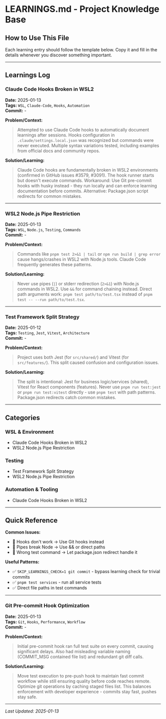# LEARNINGS.md - Project Knowledge Base

<!-- This file captures important learnings, bug fixes, and insights from development sessions -->

## How to Use This File

Each learning entry should follow the template below. Copy it and fill in the details whenever you discover something important.

---

<!-- TEMPLATE FOR NEW ENTRIES - COPY THIS SECTION -->
<!--
### [Title of Learning]
**Date:** YYYY-MM-DD  
**Tags:** `tag1`, `tag2`, `tag3`  
**Commit:** [optional commit hash]

**Problem/Context:**
> Brief description of the situation or challenge

**Solution/Learning:**
> The key insight or solution discovered

**Code Example (optional):**
```typescript
// Example code if relevant
```

---
-->

## Learnings Log

### Claude Code Hooks Broken in WSL2
**Date:** 2025-01-13  
**Tags:** `WSL`, `Claude-Code`, `Hooks`, `Automation`  
**Commit:** -

**Problem/Context:**
> Attempted to use Claude Code hooks to automatically document learnings after sessions. Hooks configuration in `.claude/settings.local.json` was recognized but commands were never executed. Multiple syntax variations tested, including examples from official docs and community repos.

**Solution/Learning:**
> Claude Code hooks are fundamentally broken in WSL2 environments (confirmed in GitHub issues #3579, #3091). The hook runner starts but doesn't execute commands. Workaround: Use Git pre-commit hooks with husky instead - they run locally and can enforce learning documentation before commits. Alternative: Package.json script redirects for common mistakes.

---

### WSL2 Node.js Pipe Restriction
**Date:** 2025-01-13  
**Tags:** `WSL`, `Node.js`, `Testing`, `Commands`  
**Commit:** -

**Problem/Context:**
> Commands like `pnpm test 2>&1 | tail` or `npm run build | grep error` cause hangs/crashes in WSL2 with Node.js tools. Claude Code frequently generates these patterns.

**Solution/Learning:**
> Never use pipes (`|`) or stderr redirection (`2>&1`) with Node.js commands in WSL2. Use `&&` for command chaining instead. Direct path arguments work: `pnpm test path/to/test.tsx` instead of `pnpm test -- --run path/to/test.tsx`.

---

### Test Framework Split Strategy
**Date:** 2025-01-12  
**Tags:** `Testing`, `Jest`, `Vitest`, `Architecture`  
**Commit:** -

**Problem/Context:**
> Project uses both Jest (for `src/shared/`) and Vitest (for `src/features/`). This split caused confusion and configuration issues.

**Solution/Learning:**
> The split is intentional: Jest for business logic/services (shared), Vitest for React components (features). Never use `pnpm run test:jest` or `pnpm run test:vitest` directly - use `pnpm test` with path patterns. Package.json redirects catch common mistakes.

---

## Categories

### WSL & Environment
- Claude Code Hooks Broken in WSL2
- WSL2 Node.js Pipe Restriction

### Testing
- Test Framework Split Strategy
- WSL2 Node.js Pipe Restriction

### Automation & Tooling
- Claude Code Hooks Broken in WSL2

---

## Quick Reference

**Common Issues:**
- 🚫 Hooks don't work → Use Git hooks instead
- 🚫 Pipes break Node → Use && or direct paths
- 🚫 Wrong test command → Let package.json redirect handle it

**Useful Patterns:**
- ✅ `SKIP_LEARNINGS_CHECK=1 git commit` - bypass learning check for trivial commits
- ✅ `pnpm test services` - run all service tests
- ✅ Direct file paths in test commands

---

### Git Pre-commit Hook Optimization
**Date:** 2025-01-13  
**Tags:** `Git`, `Hooks`, `Performance`, `Workflow`  
**Commit:** -

**Problem/Context:**
> Initial pre-commit hook ran full test suite on every commit, causing significant delays. Also had misleading variable naming (COMMIT_MSG contained file list) and redundant git diff calls.

**Solution/Learning:**
> Move test execution to pre-push hook to maintain fast commit workflow while still ensuring quality before code reaches remote. Optimize git operations by caching staged files list. This balances enforcement with developer experience - commits stay fast, pushes stay safe.

---

*Last Updated: 2025-01-13*